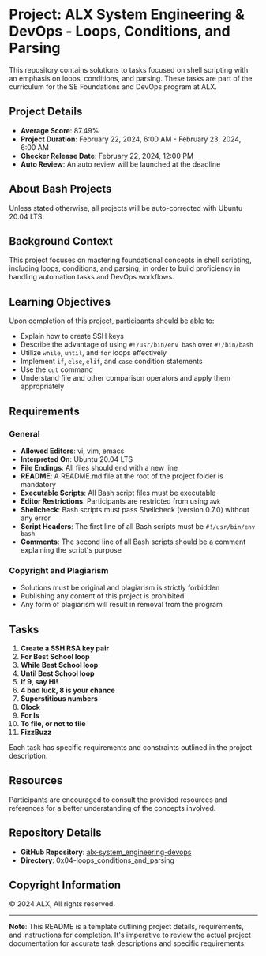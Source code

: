 # Project: ALX System Engineering & DevOps - Loops, Conditions, and Parsing

This repository contains solutions to tasks focused on shell scripting with an emphasis on loops, conditions, and parsing. These tasks are part of the curriculum for the SE Foundations and DevOps program at ALX.

## Project Details

- **Average Score**: 87.49%
- **Project Duration**: February 22, 2024, 6:00 AM - February 23, 2024, 6:00 AM
- **Checker Release Date**: February 22, 2024, 12:00 PM
- **Auto Review**: An auto review will be launched at the deadline

## About Bash Projects

Unless stated otherwise, all projects will be auto-corrected with Ubuntu 20.04 LTS.

## Background Context

This project focuses on mastering foundational concepts in shell scripting, including loops, conditions, and parsing, in order to build proficiency in handling automation tasks and DevOps workflows.

## Learning Objectives

Upon completion of this project, participants should be able to:

- Explain how to create SSH keys
- Describe the advantage of using `#!/usr/bin/env bash` over `#!/bin/bash`
- Utilize `while`, `until`, and `for` loops effectively
- Implement `if`, `else`, `elif`, and `case` condition statements
- Use the `cut` command
- Understand file and other comparison operators and apply them appropriately

## Requirements

### General

- **Allowed Editors**: vi, vim, emacs
- **Interpreted On**: Ubuntu 20.04 LTS
- **File Endings**: All files should end with a new line
- **README**: A README.md file at the root of the project folder is mandatory
- **Executable Scripts**: All Bash script files must be executable
- **Editor Restrictions**: Participants are restricted from using `awk`
- **Shellcheck**: Bash scripts must pass Shellcheck (version 0.7.0) without any error
- **Script Headers**: The first line of all Bash scripts must be `#!/usr/bin/env bash`
- **Comments**: The second line of all Bash scripts should be a comment explaining the script's purpose

### Copyright and Plagiarism

- Solutions must be original and plagiarism is strictly forbidden
- Publishing any content of this project is prohibited
- Any form of plagiarism will result in removal from the program

## Tasks

1. **Create a SSH RSA key pair**
2. **For Best School loop**
3. **While Best School loop**
4. **Until Best School loop**
5. **If 9, say Hi!**
6. **4 bad luck, 8 is your chance**
7. **Superstitious numbers**
8. **Clock**
9. **For ls**
10. **To file, or not to file**
11. **FizzBuzz**

Each task has specific requirements and constraints outlined in the project description.

## Resources

Participants are encouraged to consult the provided resources and references for a better understanding of the concepts involved.

## Repository Details

- **GitHub Repository**: [alx-system_engineering-devops](https://github.com/Ruwiroparfait/alx-system_engineering-devops)
- **Directory**: 0x04-loops_conditions_and_parsing

## Copyright Information

© 2024 ALX, All rights reserved.

---
**Note**: This README is a template outlining project details, requirements, and instructions for completion. It's imperative to review the actual project documentation for accurate task descriptions and specific requirements.